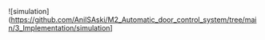 ![simulation](https://github.com/AnilSAski/M2_Automatic_door_control_system/tree/main/3_Implementation/simulation]
